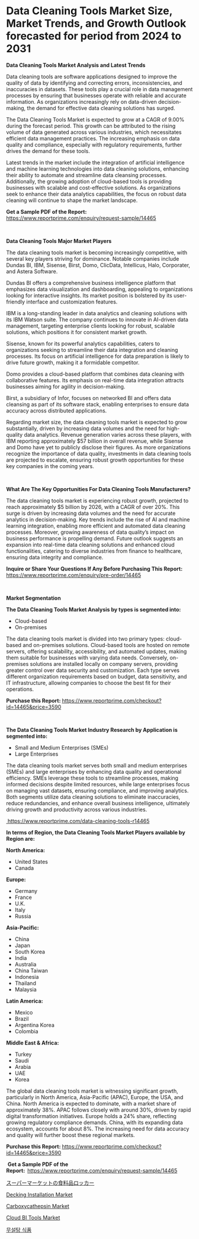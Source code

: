 <p><h1>Data Cleaning Tools Market Size, Market Trends, and Growth Outlook forecasted for period from 2024 to 2031</h1></p><p><strong>Data Cleaning Tools Market Analysis and Latest Trends</strong></p>
<p><p>Data cleaning tools are software applications designed to improve the quality of data by identifying and correcting errors, inconsistencies, and inaccuracies in datasets. These tools play a crucial role in data management processes by ensuring that businesses operate with reliable and accurate information. As organizations increasingly rely on data-driven decision-making, the demand for effective data cleaning solutions has surged.</p><p>The Data Cleaning Tools Market is expected to grow at a CAGR of 9.00% during the forecast period. This growth can be attributed to the rising volume of data generated across various industries, which necessitates efficient data management practices. The increasing emphasis on data quality and compliance, especially with regulatory requirements, further drives the demand for these tools.</p><p>Latest trends in the market include the integration of artificial intelligence and machine learning technologies into data cleaning solutions, enhancing their ability to automate and streamline data cleansing processes. Additionally, the growing adoption of cloud-based tools is providing businesses with scalable and cost-effective solutions. As organizations seek to enhance their data analytics capabilities, the focus on robust data cleaning will continue to shape the market landscape.</p></p>
<p><strong>Get a Sample PDF of the Report:&nbsp;</strong> <a href="https://www.reportprime.com/enquiry/request-sample/14465">https://www.reportprime.com/enquiry/request-sample/14465</a></p>
<p>&nbsp;</p>
<p><strong>Data Cleaning Tools Major Market Players</strong></p>
<p><p>The data cleaning tools market is becoming increasingly competitive, with several key players striving for dominance. Notable companies include Dundas BI, IBM, Sisense, Birst, Domo, ClicData, Intellicus, Halo, Corporater, and Astera Software.</p><p>Dundas BI offers a comprehensive business intelligence platform that emphasizes data visualization and dashboarding, appealing to organizations looking for interactive insights. Its market position is bolstered by its user-friendly interface and customization features. </p><p>IBM is a long-standing leader in data analytics and cleaning solutions with its IBM Watson suite. The company continues to innovate in AI-driven data management, targeting enterprise clients looking for robust, scalable solutions, which positions it for consistent market growth.</p><p>Sisense, known for its powerful analytics capabilities, caters to organizations seeking to streamline their data integration and cleaning processes. Its focus on artificial intelligence for data preparation is likely to drive future growth, making it a formidable competitor.</p><p>Domo provides a cloud-based platform that combines data cleaning with collaborative features. Its emphasis on real-time data integration attracts businesses aiming for agility in decision-making. </p><p>Birst, a subsidiary of Infor, focuses on networked BI and offers data cleansing as part of its software stack, enabling enterprises to ensure data accuracy across distributed applications.</p><p>Regarding market size, the data cleaning tools market is expected to grow substantially, driven by increasing data volumes and the need for high-quality data analytics. Revenue generation varies across these players, with IBM reporting approximately $57 billion in overall revenue, while Sisense and Domo have yet to publicly disclose their figures. As more organizations recognize the importance of data quality, investments in data cleaning tools are projected to escalate, ensuring robust growth opportunities for these key companies in the coming years.</p></p>
<p>&nbsp;</p>
<p><strong>What Are The Key Opportunities For Data Cleaning Tools Manufacturers?</strong></p>
<p><p>The data cleaning tools market is experiencing robust growth, projected to reach approximately $5 billion by 2026, with a CAGR of over 20%. This surge is driven by increasing data volumes and the need for accurate analytics in decision-making. Key trends include the rise of AI and machine learning integration, enabling more efficient and automated data cleaning processes. Moreover, growing awareness of data quality’s impact on business performance is propelling demand. Future outlook suggests an expansion into real-time data cleaning solutions and enhanced cloud functionalities, catering to diverse industries from finance to healthcare, ensuring data integrity and compliance.</p></p>
<p><strong>Inquire or Share Your Questions If Any Before Purchasing This Report:</strong> <a href="https://www.reportprime.com/enquiry/pre-order/14465">https://www.reportprime.com/enquiry/pre-order/14465</a></p>
<p>&nbsp;</p>
<p><strong>Market Segmentation</strong></p>
<p><strong>The Data Cleaning Tools Market Analysis by types is segmented into:</strong></p>
<p><ul><li>Cloud-based</li><li>On-premises</li></ul></p>
<p><p>The data cleaning tools market is divided into two primary types: cloud-based and on-premises solutions. Cloud-based tools are hosted on remote servers, offering scalability, accessibility, and automated updates, making them suitable for businesses with varying data needs. Conversely, on-premises solutions are installed locally on company servers, providing greater control over data security and customization. Each type serves different organization requirements based on budget, data sensitivity, and IT infrastructure, allowing companies to choose the best fit for their operations.</p></p>
<p><strong>Purchase this Report:&nbsp;</strong><a href="https://www.reportprime.com/checkout?id=14465&price=3590">https://www.reportprime.com/checkout?id=14465&price=3590</a></p>
<p>&nbsp;</p>
<p><strong>The Data Cleaning Tools Market Industry Research by Application is segmented into:</strong></p>
<p><ul><li>Small and Medium Enterprises (SMEs)</li><li>Large Enterprises</li></ul></p>
<p><p>The data cleaning tools market serves both small and medium enterprises (SMEs) and large enterprises by enhancing data quality and operational efficiency. SMEs leverage these tools to streamline processes, making informed decisions despite limited resources, while large enterprises focus on managing vast datasets, ensuring compliance, and improving analytics. Both segments utilize data cleaning solutions to eliminate inaccuracies, reduce redundancies, and enhance overall business intelligence, ultimately driving growth and productivity across various industries.</p></p>
<p><a href="https://www.reportprime.com/data-cleaning-tools-r14465">&nbsp;https://www.reportprime.com/data-cleaning-tools-r14465</a></p>
<p><strong>In terms of Region, the Data Cleaning Tools Market Players available by Region are:</strong></p>
<p>
    <p> <strong> North America: </strong>
        <ul>
            <li>United States</li>
            <li>Canada</li>
        </ul>
        </p> 
    <p> <strong> Europe: </strong>
        <ul>
            <li>Germany</li>
            <li>France</li>
            <li>U.K.</li>
            <li>Italy</li>
            <li>Russia</li>
        </ul>
        </p> 
    <p> <strong> Asia-Pacific: </strong>
        <ul>
            <li>China</li>
            <li>Japan</li>
            <li>South Korea</li>
            <li>India</li>
            <li>Australia</li>
            <li>China Taiwan</li>
            <li>Indonesia</li>
            <li>Thailand</li>
            <li>Malaysia</li>
        </ul>
        </p> 
    <p> <strong> Latin America: </strong>
        <ul>
            <li>Mexico</li>
            <li>Brazil</li>
            <li>Argentina Korea</li>
            <li>Colombia</li>
        </ul>
        </p> 
    <p> <strong> Middle East & Africa: </strong>
        <ul>
            <li>Turkey</li>
            <li>Saudi</li>
            <li>Arabia</li>
            <li>UAE</li>
            <li>Korea</li>
        </ul>
    </p>
    </p>
<p><p>The global data cleaning tools market is witnessing significant growth, particularly in North America, Asia-Pacific (APAC), Europe, the USA, and China. North America is expected to dominate, with a market share of approximately 38%. APAC follows closely with around 30%, driven by rapid digital transformation initiatives. Europe holds a 24% share, reflecting growing regulatory compliance demands. China, with its expanding data ecosystem, accounts for about 8%. The increasing need for data accuracy and quality will further boost these regional markets.</p></p>
<p><strong>Purchase this Report: </strong><a href="https://www.reportprime.com/checkout?id=14465&price=3590">https://www.reportprime.com/checkout?id=14465&price=3590</a></p>
<p>&nbsp;<strong>Get a Sample PDF of the Report:&nbsp;&nbsp;</strong><a href="https://www.reportprime.com/enquiry/request-sample/14465">https://www.reportprime.com/enquiry/request-sample/14465</a></p>
<p><strong></strong></p>
<p><p><a href="https://medium.com/@larrylemkert567/grocery-lockers-in-supermarkets-market-%E3%81%AF-%E3%82%B3%E3%82%B9%E3%83%88%E7%AE%A1%E7%90%86%E3%81%A8%E5%8A%B9%E7%8E%87%E5%90%91%E4%B8%8A%E3%82%92%E5%84%AA%E5%85%88%E3%81%97%E3%81%BE%E3%81%99-%E3%81%95%E3%82%89%E3%81%AB-%E5%A0%B1%E5%91%8A%E6%9B%B8%E3%81%AF%E5%B8%82%E5%A0%B4%E3%81%AE%E9%9C%80%E8%A6%81%E9%9D%A2%E3%81%A8%E4%BE%9B%E7%B5%A6%E9%9D%A2%E3%81%AE%E4%B8%A1%E6%96%B9%E3%82%92%E3%82%AB%E3%83%90%E3%83%BC%E3%81%97%E3%81%A6%E3%81%84%E3%81%BE%E3%81%99-grocery-7c654a800e0f">スーパーマーケットの食料品ロッカー</a></p><p><a href="https://www.linkedin.com/pulse/market-forecasting-change-global-decking-installation-dynamics-jdlyf?trackingId=cT7prtM7Qqq7u4b7tAG4fw%3D%3D">Decking Installation Market</a></p><p><a href="https://issuu.com/reportprime-2/docs/carboxycathepsin-market-size-2030.p_41935a0a81ca1f">Carboxycathepsin Market</a></p><p><a href="https://github.com/JudyWalsh475/Market-Research-Report-List-1/blob/main/cloud-bi-tools-market.md">Cloud BI Tools Market</a></p><p><a href="https://medium.com/@coremtymerich56566/%EC%84%B8%EA%B3%84-sugar-free-foods-market-%EC%9D%80-2024%EC%97%90%EC%84%9C-2031%EB%A1%9C-%EC%97%B0%ED%8F%89%EA%B7%A0-%EC%A6%9D%EA%B0%80%EC%9C%A8%EC%9D%84-%EB%B3%B4%EC%9D%BC-%EA%B2%83%EC%9C%BC%EB%A1%9C-%EC%98%88%EC%83%81%EB%90%A9%EB%8B%88%EB%8B%A4-6f3194797532">무설탕 식품</a></p></p>